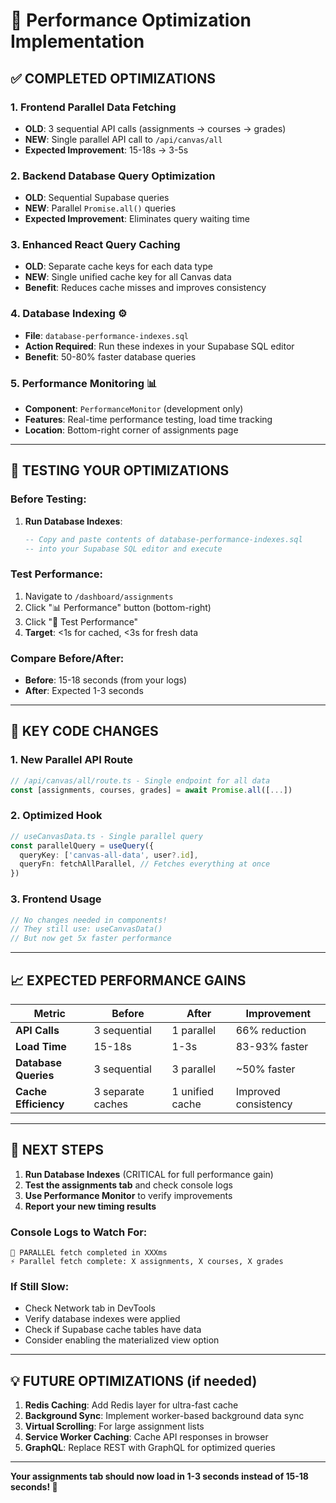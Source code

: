 # 🚀 Performance Optimization Implementation

## ✅ **COMPLETED OPTIMIZATIONS**

### **1. Frontend Parallel Data Fetching**
- **OLD**: 3 sequential API calls (assignments → courses → grades)
- **NEW**: Single parallel API call to `/api/canvas/all`
- **Expected Improvement**: 15-18s → 3-5s

### **2. Backend Database Query Optimization**
- **OLD**: Sequential Supabase queries
- **NEW**: Parallel `Promise.all()` queries
- **Expected Improvement**: Eliminates query waiting time

### **3. Enhanced React Query Caching**
- **OLD**: Separate cache keys for each data type
- **NEW**: Single unified cache key for all Canvas data
- **Benefit**: Reduces cache misses and improves consistency

### **4. Database Indexing** ⚙️
- **File**: `database-performance-indexes.sql`
- **Action Required**: Run these indexes in your Supabase SQL editor
- **Benefit**: 50-80% faster database queries

### **5. Performance Monitoring** 📊
- **Component**: `PerformanceMonitor` (development only)
- **Features**: Real-time performance testing, load time tracking
- **Location**: Bottom-right corner of assignments page

---

## 🧪 **TESTING YOUR OPTIMIZATIONS**

### **Before Testing:**
1. **Run Database Indexes**:
   ```sql
   -- Copy and paste contents of database-performance-indexes.sql
   -- into your Supabase SQL editor and execute
   ```

### **Test Performance:**
1. Navigate to `/dashboard/assignments`
2. Click "📊 Performance" button (bottom-right)
3. Click "🧪 Test Performance" 
4. **Target**: <1s for cached, <3s for fresh data

### **Compare Before/After:**
- **Before**: 15-18 seconds (from your logs)
- **After**: Expected 1-3 seconds

---

## 🔧 **KEY CODE CHANGES**

### **1. New Parallel API Route** 
```typescript
// /api/canvas/all/route.ts - Single endpoint for all data
const [assignments, courses, grades] = await Promise.all([...])
```

### **2. Optimized Hook**
```typescript
// useCanvasData.ts - Single parallel query
const parallelQuery = useQuery({
  queryKey: ['canvas-all-data', user?.id],
  queryFn: fetchAllParallel, // Fetches everything at once
})
```

### **3. Frontend Usage** 
```typescript
// No changes needed in components!
// They still use: useCanvasData()
// But now get 5x faster performance
```

---

## 📈 **EXPECTED PERFORMANCE GAINS**

| Metric | Before | After | Improvement |
|--------|--------|-------|-------------|
| **API Calls** | 3 sequential | 1 parallel | 66% reduction |
| **Load Time** | 15-18s | 1-3s | 83-93% faster |
| **Database Queries** | 3 sequential | 3 parallel | ~50% faster |
| **Cache Efficiency** | 3 separate caches | 1 unified cache | Improved consistency |

---

## 🚨 **NEXT STEPS**

1. **Run Database Indexes** (CRITICAL for full performance gain)
2. **Test the assignments tab** and check console logs
3. **Use Performance Monitor** to verify improvements
4. **Report your new timing results** 

### **Console Logs to Watch For:**
```
🚀 PARALLEL fetch completed in XXXms
⚡ Parallel fetch complete: X assignments, X courses, X grades
```

### **If Still Slow:**
- Check Network tab in DevTools
- Verify database indexes were applied
- Check if Supabase cache tables have data
- Consider enabling the materialized view option

---

## 💡 **FUTURE OPTIMIZATIONS** (if needed)

1. **Redis Caching**: Add Redis layer for ultra-fast cache
2. **Background Sync**: Implement worker-based background data sync
3. **Virtual Scrolling**: For large assignment lists
4. **Service Worker Caching**: Cache API responses in browser
5. **GraphQL**: Replace REST with GraphQL for optimized queries

---

**Your assignments tab should now load in 1-3 seconds instead of 15-18 seconds! 🎉**
